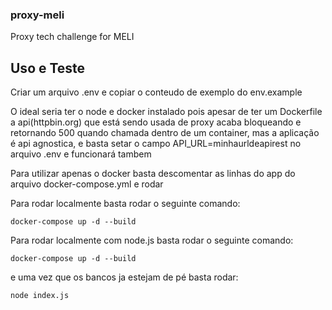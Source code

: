 ### proxy-meli
Proxy tech challenge for MELI

## Uso e Teste
Criar um arquivo .env e copiar o conteudo de exemplo do env.example

O ideal seria ter o node e docker instalado pois apesar de ter um Dockerfile a api(httpbin.org) que está sendo usada de proxy acaba bloqueando 
e retornando 500 quando chamada dentro de um container, mas a aplicação é api agnostica, e basta setar o campo API_URL=minhaurldeapirest 
no arquivo .env e funcionará tambem

Para utilizar apenas o docker basta descomentar as linhas do app do arquivo docker-compose.yml e rodar

Para rodar localmente basta rodar o seguinte comando: 
```
docker-compose up -d --build
```

Para rodar localmente com node.js basta rodar o seguinte comando: 
```
docker-compose up -d --build
```

e uma vez que os bancos ja estejam de pé basta rodar: 
```
node index.js 
```

